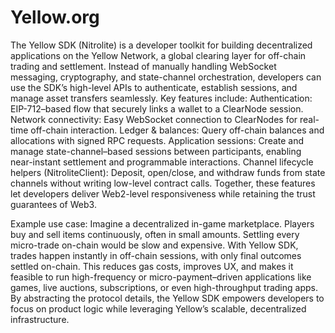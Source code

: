 # Yellow.org


The Yellow SDK (Nitrolite) is a developer toolkit for building decentralized applications on the Yellow Network, a global clearing layer for off-chain trading and settlement. Instead of manually handling WebSocket messaging, cryptography, and state-channel orchestration, developers can use the SDK’s high-level APIs to authenticate, establish sessions, and manage asset transfers seamlessly.
Key features include:
Authentication: EIP-712–based flow that securely links a wallet to a ClearNode session.
Network connectivity: Easy WebSocket connection to ClearNodes for real-time off-chain interaction.
Ledger & balances: Query off-chain balances and allocations with signed RPC requests.
Application sessions: Create and manage state-channel–based sessions between participants, enabling near-instant settlement and programmable interactions.
Channel lifecycle helpers (NitroliteClient): Deposit, open/close, and withdraw funds from state channels without writing low-level contract calls.
Together, these features let developers deliver Web2-level responsiveness while retaining the trust guarantees of Web3.


Example use case:
Imagine a decentralized in-game marketplace. Players buy and sell items continuously, often in small amounts. Settling every micro-trade on-chain would be slow and expensive. With Yellow SDK, trades happen instantly in off-chain sessions, with only final outcomes settled on-chain. This reduces gas costs, improves UX, and makes it feasible to run high-frequency or micro-payment–driven applications like games, live auctions, subscriptions, or even high-throughput trading apps.
By abstracting the protocol details, the Yellow SDK empowers developers to focus on product logic while leveraging Yellow’s scalable, decentralized infrastructure.
